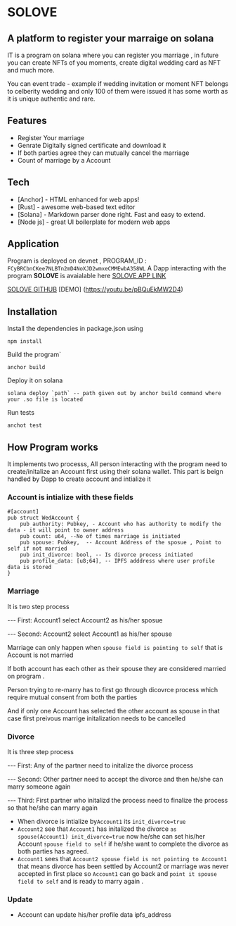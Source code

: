 # SOLOVE
##  A platform to register your marraige on solana 

IT is a program on solana where you can register you marriage , in future you can create NFTs of you moments, create digital wedding card as NFT and much more.

You can event trade - example if wedding invitation or moment  NFT belongs to celberity wedding  and only 100 of them were issued it has some worth as it is unique authentic and rare.



## Features

- Register Your marriage
- Genrate Digitally signed certificate and download it
- If both parties agree they can mutually cancel the marriage 
- Count of marriage by a Account

## Tech
- [Anchor] - HTML enhanced for web apps!
- [Rust] - awesome web-based text editor
- [Solana] - Markdown parser done right. Fast and easy to extend.
- [Node js] - great UI boilerplate for modern web apps


## Application
Program is deployed on devnet , PROGRAM_ID : `FCyBRCbnCKee7NLBTn2mD4NoXJD2wmxeCMMEwbA358WL`
A Dapp interacting with the program  **SOLOVE**  is avaialable here [SOLOVE APP LINK ](http://solove.s3-website.ap-south-1.amazonaws.com/)

[SOLOVE GITHUB](https://github.com/keshrisohit/sollov_app)
[DEMO] (https://youtu.be/pBQuEkMW2D4)

## Installation

Install the dependencies in package.json using 
```
npm install
```
Build the program`
```
anchor build
```
 Deploy it on solana 
 
 ```
 solana deploy `path` -- path given out by anchor build command where your .so file is located
 ```
 
 Run tests
 ```
 anchot test
```


## How Program works
It implements two processs, All person interacting with the program need to create/initalize  an Account first using their solana wallet.
This part is beign handled by Dapp to create account and intialize it
### Account is intialize with these fields
```
#[account]
pub struct WedAccount {
    pub authority: Pubkey, - Account who has authority to modify the data - it will point to owner address
    pub count: u64, --No of times marriage is initiated
    pub spouse: Pubkey,  -- Account Address of the sposue , Point to self if not married
    pub init_divorce: bool, -- Is divorce process initiated
    pub profile_data: [u8;64], -- IPFS adddress where user profile data is stored
}
```


### Marriage
It is two step process 

--- First: Account1 select Account2 as his/her sposue 

--- Second: Account2 select Account1 as his/her spouse 

Marriage can only happen when `spouse field is pointing to self` that is Account is not married 

If both account has each other as their spouse they are considered married on program .

Person trying to re-marry has to first go through dicovrce process which require mutual consent from both the parties 

And if only one Account has selected the other account as spouse  in that case first preivous marrige initalization needs to be cancelled



### Divorce
It is three step process

---  First: Any of the partner need to initalize the divorce process 

--- Second: Other partner need to accept the divorce and  then he/she can marry someone again 

--- Third: First partner who initalizd the process need to finalize the process so that he/she can marry again

- When divorce is intialize by`Account1` its `init_divorce=true`
- `Account2` see that `Account1` has initalized the divorce `as spouse(Account1) init_divorce=true` now he/she can set his/her Account `spouse field to self` if  he/she want to complete the divorce as both parties has agreed.
- `Account1` sees that `Account2 spouse field is not pointing to Account1` that means divorce has been settled by Account2 or marriage was never accepted in first place so `Account1` can go back and `point it spouse field to self` and is ready to marry again .

### Update
- Account can update his/her profile data ipfs_address





